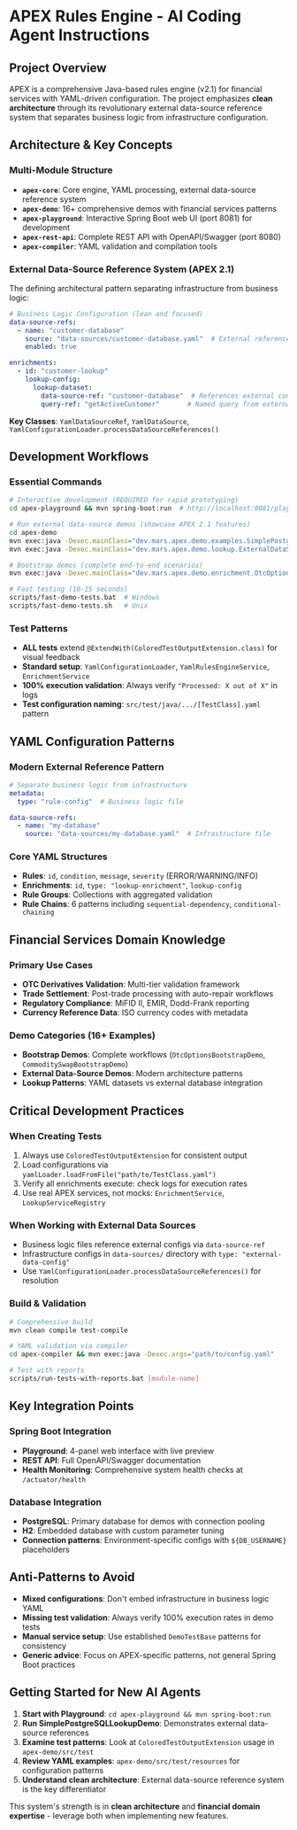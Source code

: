 # APEX Rules Engine - AI Coding Agent Instructions

## Project Overview
APEX is a comprehensive Java-based rules engine (v2.1) for financial services with YAML-driven configuration. The project emphasizes **clean architecture** through its revolutionary external data-source reference system that separates business logic from infrastructure configuration.

## Architecture & Key Concepts

### Multi-Module Structure
- **`apex-core`**: Core engine, YAML processing, external data-source reference system
- **`apex-demo`**: 16+ comprehensive demos with financial services patterns
- **`apex-playground`**: Interactive Spring Boot web UI (port 8081) for development
- **`apex-rest-api`**: Complete REST API with OpenAPI/Swagger (port 8080)
- **`apex-compiler`**: YAML validation and compilation tools

### External Data-Source Reference System (APEX 2.1)
The defining architectural pattern separating infrastructure from business logic:

```yaml
# Business Logic Configuration (lean and focused)
data-source-refs:
  - name: "customer-database"
    source: "data-sources/customer-database.yaml"  # External reference
    enabled: true

enrichments:
  - id: "customer-lookup"
    lookup-config:
      lookup-dataset:
        data-source-ref: "customer-database"  # References external config
        query-ref: "getActiveCustomer"       # Named query from external config
```

**Key Classes**: `YamlDataSourceRef`, `YamlDataSource`, `YamlConfigurationLoader.processDataSourceReferences()`

## Development Workflows

### Essential Commands
```bash
# Interactive development (REQUIRED for rapid prototyping)
cd apex-playground && mvn spring-boot:run  # http://localhost:8081/playground

# Run external data-source demos (showcase APEX 2.1 features)
cd apex-demo
mvn exec:java -Dexec.mainClass="dev.mars.apex.demo.examples.SimplePostgreSQLLookupDemo"
mvn exec:java -Dexec.mainClass="dev.mars.apex.demo.lookup.ExternalDataSourceWorkingDemo"

# Bootstrap demos (complete end-to-end scenarios)
mvn exec:java -Dexec.mainClass="dev.mars.apex.demo.enrichment.OtcOptionsBootstrapDemo"

# Fast testing (10-15 seconds)
scripts/fast-demo-tests.bat  # Windows
scripts/fast-demo-tests.sh   # Unix
```

### Test Patterns
- **ALL tests** extend `@ExtendWith(ColoredTestOutputExtension.class)` for visual feedback
- **Standard setup**: `YamlConfigurationLoader`, `YamlRulesEngineService`, `EnrichmentService`
- **100% execution validation**: Always verify `"Processed: X out of X"` in logs
- **Test configuration naming**: `src/test/java/.../[TestClass].yaml` pattern

## YAML Configuration Patterns

### Modern External Reference Pattern
```yaml
# Separate business logic from infrastructure
metadata:
  type: "rule-config"  # Business logic file

data-source-refs:
  - name: "my-database"
    source: "data-sources/my-database.yaml"  # Infrastructure file
```

### Core YAML Structures
- **Rules**: `id`, `condition`, `message`, `severity` (ERROR/WARNING/INFO)
- **Enrichments**: `id`, `type: "lookup-enrichment"`, `lookup-config`
- **Rule Groups**: Collections with aggregated validation
- **Rule Chains**: 6 patterns including `sequential-dependency`, `conditional-chaining`

## Financial Services Domain Knowledge

### Primary Use Cases
- **OTC Derivatives Validation**: Multi-tier validation framework
- **Trade Settlement**: Post-trade processing with auto-repair workflows  
- **Regulatory Compliance**: MiFID II, EMIR, Dodd-Frank reporting
- **Currency Reference Data**: ISO currency codes with metadata

### Demo Categories (16+ Examples)
- **Bootstrap Demos**: Complete workflows (`OtcOptionsBootstrapDemo`, `CommoditySwapBootstrapDemo`)
- **External Data-Source Demos**: Modern architecture patterns
- **Lookup Patterns**: YAML datasets vs external database integration

## Critical Development Practices

### When Creating Tests
1. Always use `ColoredTestOutputExtension` for consistent output
2. Load configurations via `yamlLoader.loadFromFile("path/to/TestClass.yaml")`
3. Verify all enrichments execute: check logs for execution rates
4. Use real APEX services, not mocks: `EnrichmentService`, `LookupServiceRegistry`

### When Working with External Data Sources
- Business logic files reference external configs via `data-source-ref`
- Infrastructure configs in `data-sources/` directory with `type: "external-data-config"`
- Use `YamlConfigurationLoader.processDataSourceReferences()` for resolution

### Build & Validation
```bash
# Comprehensive build
mvn clean compile test-compile

# YAML validation via compiler
cd apex-compiler && mvn exec:java -Dexec.args="path/to/config.yaml"

# Test with reports
scripts/run-tests-with-reports.bat [module-name]
```

## Key Integration Points

### Spring Boot Integration
- **Playground**: 4-panel web interface with live preview
- **REST API**: Full OpenAPI/Swagger documentation
- **Health Monitoring**: Comprehensive system health checks at `/actuator/health`

### Database Integration
- **PostgreSQL**: Primary database for demos with connection pooling
- **H2**: Embedded database with custom parameter tuning
- **Connection patterns**: Environment-specific configs with `${DB_USERNAME}` placeholders

## Anti-Patterns to Avoid
- **Mixed configurations**: Don't embed infrastructure in business logic YAML
- **Missing test validation**: Always verify 100% execution rates in demo tests
- **Manual service setup**: Use established `DemoTestBase` patterns for consistency
- **Generic advice**: Focus on APEX-specific patterns, not general Spring Boot practices

## Getting Started for New AI Agents
1. **Start with Playground**: `cd apex-playground && mvn spring-boot:run`
2. **Run SimplePostgreSQLLookupDemo**: Demonstrates external data-source references
3. **Examine test patterns**: Look at `ColoredTestOutputExtension` usage in `apex-demo/src/test`
4. **Review YAML examples**: `apex-demo/src/test/resources` for configuration patterns
5. **Understand clean architecture**: External data-source reference system is the key differentiator

This system's strength is in **clean architecture** and **financial domain expertise** - leverage both when implementing new features.